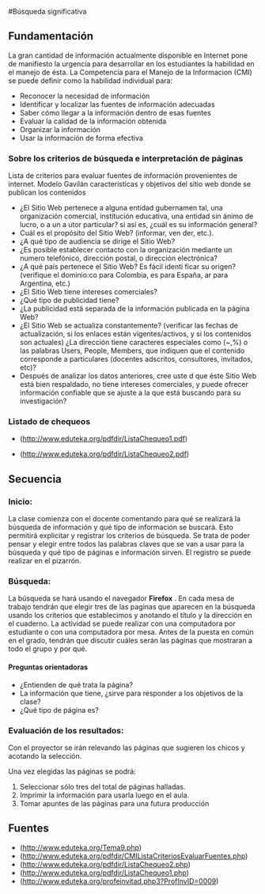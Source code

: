 #Búsqueda significativa

## Fundamentación
La gran cantidad de información actualmente disponible en Internet
pone de manifiesto la urgencia para desarrollar en los estudiantes la
habilidad en el manejo de ésta. La Competencia para el Manejo de la
Informacion (CMI) se puede definir como la habilidad individual para:

- Reconocer la necesidad de información
- Identificar y localizar las fuentes de información adecuadas
- Saber cómo llegar a la información dentro de esas fuentes
- Evaluar la calidad de la información obtenida
- Organizar la información
- Usar la información de forma efectiva

### Sobre los criterios de búsqueda e interpretación de páginas

Lista de criterios para evaluar fuentes de información provenientes de internet. Modelo Gavilán
características y objetivos del sitio web donde se publican los contenidos

* ¿El Sitio Web pertenece a alguna entidad gubernamen
tal, una organización comercial, institución
educativa, una entidad sin ánimo de lucro, o a un a
utor particular? si así es, ¿cuál es su información
general?
* Cuál es el propósito del Sitio Web? (informar, ven
der, etc.).
* ¿A qué tipo de audiencia se dirige el Sitio Web?
* ¿Es posible establecer contacto con la organización
mediante un numero telefónico, dirección postal,
o dirección electrónica?
* ¿A qué país pertenece el Sitio Web? Es fácil identi
ficar su origen? (verifique el dominio:co para Colombia, es para
España, ar para Argentina, etc.)
* ¿El Sitio Web tiene intereses comerciales?
* ¿Qué tipo de publicidad tiene?
* ¿La publicidad está separada de la información publicada en la página Web?
* ¿El Sitio Web se actualiza constantemente? (verificar las fechas de
actualización, si los enlaces están vigentes/activos, y si los
contenidos son actuales)
¿La dirección tiene caracteres especiales como (~,%) o las palabras
Users, People, Members, que indiquen que el contenido  corresponde a
particulares (docentes adscritos, consultores, invitados, etc)?
* Después de analizar los datos anteriores, cree uste d que éste Sitio
Web está bien respaldado, no tiene intereses comerciales, y puede
ofrecer información confiable que se ajuste a la que está buscando
para su investigación?

### Listado de chequeos
+ (http://www.eduteka.org/pdfdir/ListaChequeo1.pdf)
* (http://www.eduteka.org/pdfdir/ListaChequeo2.pdf)
## Secuencia
### Inicio:
La clase comienza con el docente comentando para qué se realizará la búsqueda de información y qué tipo de información se buscará. Esto permitirá
explicitar y registrar los criterios de búsqueda. Se trata de poder pensar y elegir entre todos las palabras claves que se van a usar para la búsqueda y qué tipo de páginas e información sirven. El registro se puede realizar en el pizarrón.

### Búsqueda:
La búsqueda se hará usando el navegador **Firefox** . En cada mesa de trabajo tendrán que elegir tres de las paginas que aparecen en la búsqueda usando los criterios que establecimos y anotando el título y la dirección en el cuaderno. La actividad se puede realizar con una computadora por estudiante o con una computadora por mesa. Antes de la puesta en común en el grado, tendrán que discutir cuáles serán las páginas que mostraran a todo el grupo y por qué.
#### Preguntas orientadoras
* ¿Entienden de qué trata la página?
* La información que tiene, ¿sirve para responder a los objetivos de la clase?
* ¿Qué tipo de página es?

### Evaluación de los resultados:
Con el proyector se irán relevando las páginas que sugieren los chicos y acotando la selección. 

Una vez elegidas las páginas se podrá:
1. Seleccionar sólo tres del total de páginas halladas.
2. Imprimir la información para usarla luego en el aula.
3. Tomar apuntes de las páginas para una futura producción

## Fuentes
+ (http://www.eduteka.org/Tema9.php)
+ (http://www.eduteka.org/pdfdir/CMIListaCriteriosEvaluarFuentes.php)
+ (http://www.eduteka.org/pdfdir/ListaChequeo2.php)
+ (http://www.eduteka.org/pdfdir/ListaChequeo1.php)
+ (http://www.eduteka.org/profeinvitad.php3?ProfInvID=0009)
